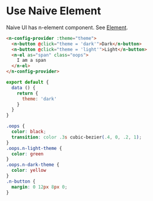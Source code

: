 # Use Naive Element
Naive UI has n-element component. See [Element](n-element).
```html
<n-config-provider :theme="theme">
  <n-button @click="theme = 'dark'">Dark</n-button>
  <n-button @click="theme = 'light'">Light</n-button>
  <n-el as="span" class="oops">
    I am a span
  </n-el>
</n-config-provider>
```
```js
export default {
  data () {
    return {
      theme: 'dark'
    }
  }
}
```
```css
.oops {
  color: black;
  transition: color .3s cubic-bezier(.4, 0, .2, 1);
}
.oops.n-light-theme {
  color: green
}
.oops.n-dark-theme {
  color: yellow
}
.n-button {
  margin: 0 12px 8px 0;
}
```